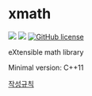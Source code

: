 # xmath
![](https://img.shields.io/badge/language-C%2B%2B-red) ![](https://img.shields.io/badge/version-0.1.0-brightgreen) [![GitHub license](https://img.shields.io/badge/license-MIT-blue.svg)](https://github.com/myyrakle/xmath/blob/master/LICENSE)  


eXtensible math library


Minimal version: C++11
  
[작성규칙](https://github.com/myyrakle/xmath/wiki/writing_rule)
